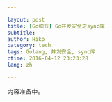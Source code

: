 ```yaml
---

layout: post  
title: [Go细节] Go并发安全之sync库  
subtitle:   
author: Hiko  
category: tech
tags: Golang, 并发安全, sync库  
ctime: 2016-04-12 23:23:28  
lang: zh  

---
```


内容准备中。
